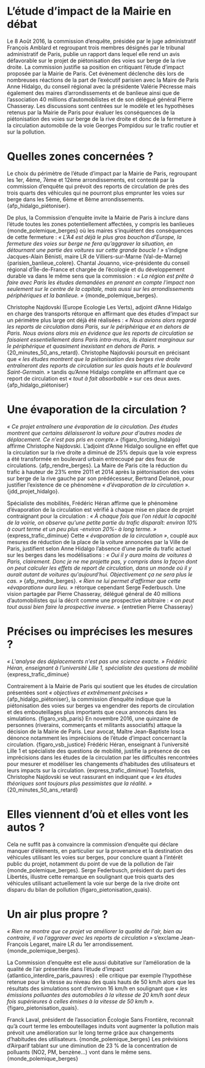# L’étude d’impact de la Mairie en débat

Le 8 Août 2016, la commission d’enquête, présidée par le juge administratif François Amblard et regroupant trois membres désignés par le tribunal administratif de Paris, publie un rapport dans lequel elle rend un avis défavorable sur le projet de piétonisation des voies sur berge de la rive droite. La commission justifie sa position en critiquant l’étude d’impact proposée par la Mairie de Paris. Cet évènement déclenche dès lors de nombreuses réactions de la part de l’exécutif parisien avec la Maire de Paris Anne Hidalgo, du conseil régional avec la présidente Valérie Pécresse mais également des maires d’arrondissements et de banlieue ainsi que de l’association 40 millions d’automobilistes et de son délégué général Pierre Chasseray. Les discussions sont centrées sur le modèle et les hypothèses retenus par la Mairie de Paris pour évaluer les conséquences de la piétonisation des voies sur berge de la rive droite et donc de la fermeture à la circulation automobile de la voie Georges Pompidou sur le trafic routier et sur la pollution.

# Quelles zones concernées ?
Le choix du périmètre de l’étude d’impact par la Mairie de Paris, regroupant les 1er, 4ème, 7ème et 12ème arrondissements, est contesté par la commission d’enquête qui prévoit des reports de circulation de près des trois quarts des véhicules qui ne pourront plus emprunter les voies sur berge dans les 5ème, 6ème et 8ème arrondissements. {afp_hidalgo_piétoniser}.

De plus, la Commission d’enquête invite la Mairie de Paris à inclure dans l’étude toutes les zones potentiellement affectées, y compris les banlieues {monde_polemique_berges} où les maires s’inquiètent des conséquences de cette fermeture : _« L’A4 est déjà le plus gros bouchon d’Europe, la fermeture des voies sur berge ne fera qu’aggraver la situation, en détournant une partie des voitures sur cette grande boucle ! »_ s’indigne Jacques-Alain Bénisti, maire LR de Villiers-sur-Marne (Val-de-Marne) {parisien_banlieue_colere}. Chantal Jouanno, vice-présidente du conseil régional d’Île-de-France et chargée de l’écologie et du développement durable va dans le même sens que la commission : _« La région est prête à faire avec Paris les études demandées en prenant en compte l'impact non seulement sur le centre de la capitale, mais aussi sur les arrondissements périphériques et la banlieue. »_ {monde_polemique_berges}.

Christophe Najdovski (Europe Ecologie Les Verts), adjoint d’Anne Hidalgo en charge des transports rétorque en affirmant que des études d’impact sur un périmètre plus large ont déjà été réalisées : _« Nous avions alors regardé les reports de circulation dans Paris, sur le périphérique et en dehors de Paris. Nous avions alors mis en évidence que les reports de circulation se faisaient essentiellement dans Paris intra-muros, ils étaient marginaux sur le périphérique et quasiment inexistant en dehors de Paris. »_ {20_minutes_50_ans_retard}. Christophe Najdovski poursuit en précisant que _« les études montrent que la piétonisation des berges rive droite entraîneront des reports de circulation sur les quais hauts et le boulevard Saint-Germain. »_ tandis qu’Anne Hidalgo complète en affirmant que ce report de circulation est _« tout à fait absorbable »_ sur ces deux axes. {afp_hidalgo_piétoniser}

# Une évaporation de la circulation ?
_« Ce projet entraînera une évaporation de la circulation. Des études montrent que certains délaisseront la voiture pour d'autres modes de déplacement. Ce n'est pas pris en compte.»_ {figaro_forcing_hidalgo} affirme Christophe Najdovski. L’adjoint d’Anne Hidalgo souligne en effet que la circulation sur la rive droite a diminué de 25% depuis que la voie express a été transformée en boulevard urbain entrecoupé par des feux de circulations. {afp_rendre_berges}. La Maire de Paris cite la réduction du trafic à hauteur de 23% entre 2011 et 2014 après la piétonisation des voies sur berge de la rive gauche par son prédécesseur, Bertrand Delanoë, pour justifier l’existence de ce phénomène _« d’évaporation de la circulation »_. {jdd_projet_hidalgo}.

Spécialiste des mobilités, Frédéric Héran affirme que le phénomène d’évaporation de la circulation est vérifié à chaque mise en place de projet contraignant pour la circulation : _« À chaque fois que l'on réduit la capacité de la voirie, on observe qu'une petite partie du trafic disparaît: environ 10% à court terme et un peu plus -environ 20%- à long terme. »_ {express_trafic_diminue} Cette _« évaporation de la circulation »_, couplé aux mesures de réduction de la place de la voiture annoncées par la Ville de Paris, justifient selon Anne Hidalgo l’absence d’une partie du trafic actuel sur les berges dans les modélisations : _« Oui il y aura moins de voitures à Paris, clairement. Donc je ne me projette pas, y compris dans la façon dont on peut calculer les effets de report de circulation, dans un monde où il y aurait autant de voitures qu'aujourd'hui. Objectivement ça ne sera plus le cas. »_ {afp_rendre_berges}. _« Rien ne lui permet d'affirmer que cette «évaporation» aura lieu. »_ rétorque cependant Serge Federbusch. Une vision partagée par Pierre Chasseray, délégué général de 40 millions d’automobilistes qui la décrit comme une prospective arbitraire : _« on peut tout aussi bien faire la prospective inverse. »_ {entretien Pierre Chasseray}

# Précises ou imprécises les mesures ?

_« L'analyse des déplacements n'est pas une science exacte. »_
*Frédéric Héran, enseignant à l’université Lille 1, spécialiste des questions de mobilité* {express_trafic_diminue}

Contrairement à la Mairie de Paris qui soutient que les études de circulation présentées sont _« objectives et extrêmement précises »_ {afp_hidalgo_piétoniser}, la commission d’enquête indique que la piétonisation des voies sur berges va engendrer des reports de circulation et des embouteillages plus importants que ceux annoncés dans les simulations. {figaro_vsb_paris} En novembre 2016, une quinzaine de personnes (riverains, commerçants et militants associatifs) attaque la décision de la Mairie de Paris. Leur avocat, Maître Jean-Baptiste Iosca dénonce notamment les imprécisions de l’étude d’impact concernant la circulation. {figaro_vsb_justice} Frédéric Héran, enseignant à l’université Lille 1 et spécialiste des questions de mobilité, justifie la présence de ces imprécisions dans les études de la circulation par les difficultés rencontrées pour mesurer et modéliser les changements d’habitudes des utilisateurs et leurs impacts sur la circulation. {express_trafic_diminue} Toutefois, Christophe Najdovski se veut rassurant en indiquant que _« les études théoriques sont toujours plus pessimistes que la réalité. »_ {20_minutes_50_ans_retard}

# Elles viennent d’où et elles vont les autos ?

Cela ne suffit pas à convaincre la commission d’enquête qui déclare manquer d’éléments, en particulier sur la provenance et la destination des véhicules utilisant les voies sur berges, pour conclure quant à l’intérêt public du projet, notamment du point de vue de la pollution de l’air {monde_polemique_berges}. Serge Federbusch, président du parti des Libertés, illustre cette remarque en soulignant que trois quarts des véhicules utilisant actuellement la voie sur berge de la rive droite ont disparu du bilan de pollution {figaro_pietonisation_quais}.

# Un air plus propre ?
_« Rien ne montre que ce projet va améliorer la qualité de l'air, bien au contraire, il va l'aggraver avec les reports de circulation »_ s’exclame Jean-François Legaret, maire LR du 1er arrondissement. {monde_polemique_berges}.

La Commission d’enquête est elle aussi dubitative sur l’amélioration de la qualité de l’air présentée dans l’étude d’impact {atlantico_interdire_paris_pauvres} : elle critique par exemple l’hypothèse retenue pour la vitesse au niveau des quais hauts de 50 km/h alors que les résultats des simulations sont d’environ 16 km/h en soulignant que _« les émissions polluantes des automobiles à la vitesse de 20 km/h sont deux fois supérieures à celles émises à la vitesse de 50 km/h »_. {figaro_pietonisation_quais}.

Franck Laval, président de l’association Écologie Sans Frontière, reconnaît qu’à court terme les embouteillages induits vont augmenter la pollution mais prévoit une amélioration sur le long terme grâce aux changements d’habitudes des utilisateurs. {monde_polemique_berges} Les prévisions d’Airparif tablant sur une diminution de 23 % de la concentration de polluants (NO2, PM, benzène…) vont dans le même sens. {monde_polemique_berges}
